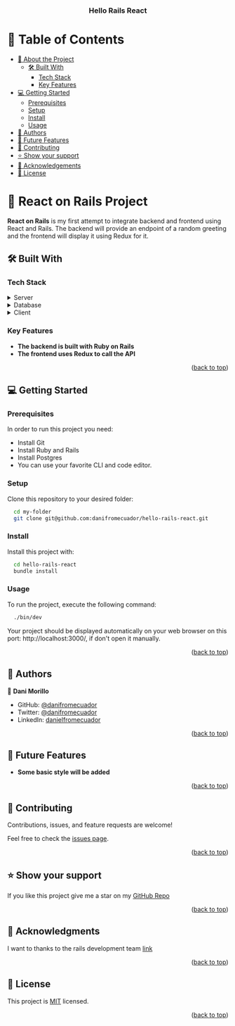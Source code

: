<a name="readme-top"></a>

<div align="center">
  <h3><b>Hello Rails React</b></h3>

</div>

<!-- TABLE OF CONTENTS -->

# 📗 Table of Contents

- [📖 About the Project](#about-project)
  - [🛠 Built With](#built-with)
    - [Tech Stack](#tech-stack)
    - [Key Features](#key-features)
- [💻 Getting Started](#getting-started)
  - [Prerequisites](#prerequisites)
  - [Setup](#setup)
  - [Install](#install)
  - [Usage](#usage)
- [👥 Authors](#authors)
- [🔭 Future Features](#future-features)
- [🤝 Contributing](#contributing)
- [⭐️ Show your support](#support)
- [🙏 Acknowledgements](#acknowledgements)
- [📝 License](#license)

<!-- PROJECT DESCRIPTION -->

# 📖 React on Rails Project<a name="about-project"></a>

**React on Rails** is my first attempt to integrate backend and frontend using React and Rails. The backend will provide an endpoint of a random greeting and the frontend will display it using Redux for it.

## 🛠 Built With <a name="built-with"></a>

### Tech Stack <a name="tech-stack"></a>
<details>
  <summary>Server</summary>
  <ul>
    <li><a href="https://ruby.org/">Ruby</a></li>
  </ul>

</details>

<details>
  <summary>Database</summary>
  <ul>
    <li><a href="https://ruby.org/">Postgresql</a></li>
  </ul>
  </details>

  <details>
  <summary>Client</summary>
  <ul>
    <li><a href="https://ruby.org/">React</a></li>
  </ul>
</details>
<!-- Features -->

### Key Features <a name="key-features"></a>
- **The backend is built with Ruby on Rails**
- **The frontend uses Redux to call the API**

<p align="right">(<a href="#readme-top">back to top</a>)</p>

<!-- GETTING STARTED -->

## 💻 Getting Started <a name="getting-started"></a>

### Prerequisites

In order to run this project you need:


- Install Git
- Install Ruby and Rails
- Install Postgres
- You can use your favorite CLI and code editor.
### Setup

Clone this repository to your desired folder:

```sh
  cd my-folder
  git clone git@github.com:danifromecuador/hello-rails-react.git
```

### Install

Install this project with:

```sh
  cd hello-rails-react
  bundle install
```

### Usage

To run the project, execute the following command:

```sh
  ./bin/dev
```
Your project should be displayed automatically on your web browser on this port: http://localhost:3000/, if don't open it manually.

<p align="right">(<a href="#readme-top">back to top</a>)</p>

<!-- AUTHORS -->

## 👥 Authors <a name="author"></a>

👤 **Dani Morillo**

- GitHub: [@danifromecuador](https://github.com/danifromecuador)
- Twitter: [@danifromecuador](https://twitter.com/danimorilloc)
- LinkedIn: [danielfromecuador](https://www.linkedin.com/in/danielfromecuador/)


<p align="right">(<a href="#readme-top">back to top</a>)</p>

<!-- FUTURE FEATURES -->

## 🔭 Future Features <a name="future-features"></a>

- **Some basic style will be added**

<p align="right">(<a href="#readme-top">back to top</a>)</p>

<!-- CONTRIBUTING -->

## 🤝 Contributing <a name="contributing"></a>



Contributions, issues, and feature requests are welcome!

Feel free to check the [issues page](https://github.com/danifromecuador/hello-rails-react).

<p align="right">(<a href="#readme-top">back to top</a>)</p>

<!-- SUPPORT -->

## ⭐️ Show your support <a name="support"></a>

If you like this project give me a star on my [GitHub Repo](https://github.com/danifromecuador/hello-rails-react)

<p align="right">(<a href="#readme-top">back to top</a>)</p>

<!-- ACKNOWLEDGEMENTS -->

## 🙏 Acknowledgments <a name="acknowledgements"></a>
I want to thanks to the rails development team [link](https://rubyonrails.org/)

<p align="right">(<a href="#readme-top">back to top</a>)</p>



<!-- LICENSE -->

## 📝 License <a name="license"></a>

This project is [MIT](./LICENSE) licensed.

<p align="right">(<a href="#readme-top">back to top</a>)</p>